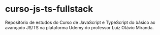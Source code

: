 # curso-js-ts-fullstack
Repositório de estudos do Curso de JavaScript e TypeScript do básico ao avançado JS/TS na plataforma Udemy do professor Luiz Otávio Miranda.
